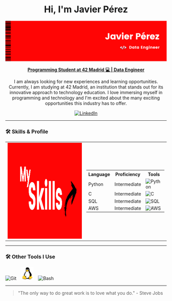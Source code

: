 <html>
<head>
<body>
<div align="center">
  <h1>Hi, I'm Javier Pérez</h1>
</div>
</head>
<link rel="stylesheet" href="https://cdnjs.cloudflare.com/ajax/libs/font-awesome/6.0.0-beta3/css/all.min.css">

<img src="https://github.com/javiperlo/javiperlo/blob/main/assets/banner_red_sin_qr.png">
<br>

<div align="center">
  <p><strong><u>Programming Student at 42 Madrid 💻 | Data Engineer</u></strong></p>
  <p>I am always looking for new experiences and learning opportunities. Currently, I am studying at 42 Madrid, an institution that stands out for its innovative approach to technology education. I love immersing myself in programming and technology and I'm excited about the many exciting opportunities this industry has to offer.</p>
</div>

<div align="center">
  <a href="https://www.linkedin.com/in/javierperezz/">
    <img src="https://img.shields.io/badge/LinkedIn-0077B5?style=for-the-badge&logo=linkedin&logoColor=white" alt="LinkedIn" />
  </a>
</div>

---

### 🛠️ Skills & Profile

<table>
  <tr>
    <td>
      <img src="https://github.com/javiperlo/javiperlo/blob/main/assets/skills.png" alt="Javier's Profile Picture" height="300px" width="700px"/>
    </td>
    <td>
      <table>
        <tr>
          <th>Language</th>
          <th>Proficiency</th>
          <th>Tools</th>
        </tr>
        <tr>
          <td>Python</td>
          <td>Intermediate</td>
          <td><img src="https://skillicons.dev/icons?i=python" alt="Python" width="40px"/></td>
        </tr>
        <tr>
          <td>C</td>
          <td>Intermediate</td>
          <td><img src="https://skillicons.dev/icons?i=c" alt="C" width="40px"/></td>
        </tr>
        <tr>
          <td>SQL</td>
          <td>Intermediate</td>
          <td><img src="https://skillicons.dev/icons?i=mysql" alt="SQL" width="40px"/></td>
        </tr>
        <tr>
          <td>AWS</td>
          <td>Intermediate</td>
          <td><img src="https://skillicons.dev/icons?i=aws" alt="AWS" width="40px"/></td>
        </tr>
      </table>
    </td>
  </tr>
</table>

---

### 🛠️ Other Tools I Use

<p>
  <img src="https://www.vectorlogo.zone/logos/git-scm/git-scm-icon.svg" alt="Git" width="40px" style="padding-right:10px;" />
  <img src="https://raw.githubusercontent.com/devicons/devicon/master/icons/linux/linux-original.svg" alt="Linux" width="40px" style="padding-right:10px;" />
  <img src="https://www.vectorlogo.zone/logos/gnu_bash/gnu_bash-icon.svg" alt="Bash" width="40px" style="padding-right:10px;" />
</p>

---

> "The only way to do great work is to love what you do." - Steve Jobs
